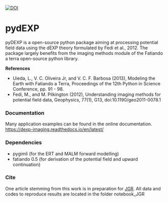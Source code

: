 [![DOI](https://zenodo.org/badge/266739726.svg)](https://zenodo.org/badge/latestdoi/266739726)

# pydEXP

pyDEXP is a open-source python package aiming at processing potential field data using the dEXP theory formulated by Fedi et al., 2012. The package largely benefits from the imaging methods module of the Fatiando a terra open-source python library.

**References**

* Uieda, L., V. C. Oliveira Jr, and V. C. F. Barbosa (2013), Modeling the Earth with Fatiando a Terra, Proceedings of the 12th Python in Science Conference, pp. 91 - 98.
* Fedi, M., and M. Pilkington (2012), Understanding imaging methods for potential field data, Geophysics, 77(1), G13, doi:10.1190/geo2011-0078.1

### Documentation

Many application examples can be found in the online documentation.
https://dexp-imaging.readthedocs.io/en/latest/



### Dependencies
* pygimli (for the ERT and MALM forward modelling)
* fatiando 0.5 (for derivation of the potential field and upward continuation)

### Cite

One article stemming from this work is in preparation for [JGR](https://agupubs.onlinelibrary.wiley.com/journal/21699356?utm_source=google&utm_medium=paidsearch&utm_campaign=R3MR425&utm_content=EarthSpaceEnvirSci&gclid=EAIaIQobChMI7rHW38Oj-QIVxITVCh1ygABKEAAYASAAEgLZYPD_BwE). All data and codes to reproduce results are located in the folder notebook_JGR
